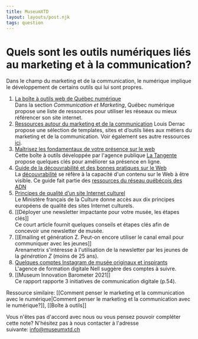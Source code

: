 ```yaml
---
title: MuseumXTD
layout: layouts/post.njk
tags: question
---
```

# **Quels sont les outils numériques liés au marketing et à la communication?**
Dans le champ du marketing et de la communication, le numérique implique le développement de certains outils qui lui sont propres. 

1. [La boîte à outils web de Québec numérique](https://quebecnumerique.com/boite-outils/#tab-85-0)   
    Dans la section *Communication et Marketing*, Québec numérique propose une liste de ressources pour utiliser les réseaux ou mieux référencer son site internet.
2. [Ressources autour du marketing et de la communication](https://louisderrac.com/ressources/ressources-autour-du-marketing-et-de-la-communication/)
   Louis Derrac propose une sélection de templates, sites et d’outils liées aux métiers du marketing et de la communication. Voir également ses autre ressources [ici](https://louisderrac.com/ressources/). 
3. [Maîtrisez les fondamentaux de votre présence sur le web](https://www.latangente.io/boite-a-outils)      
   Cette boîte à outils développée par l'agence publique [La Tangente](https://www.latangente.io/) propose quelques clés pour améliorer sa présence en ligne. 
4. [Guide de la découvrabilité et des bonnes pratiques sur le Web](https://culturelaval.ca/guide-decouvrabilite-bonnes-pratiques/)    
   La [découvrabilité](https://fr.wiktionary.org/wiki/d%C3%A9couvrabilit%C3%A9) se réfère à la capacité d'un contenu sur le Web à être visible. Ce guide fait partie des [ressources du réseau québécois des ADN](http://www.pearltrees.com/cpourca/chroniques-des-adn/id29695737)
5. [Principes de qualité d’un site Internet culturel](https://www.culture.gouv.fr/Thematiques/Musees/Pour-les-professionnels/Rendre-les-collections-accessibles-aux-publics/Assurer-la-diffusion-numerique-des-collections/Mise-en-ligne-des-collections/Principes-de-qualite-d-un-site-Internet-culturel)   
   Le Ministère français de la Culture donne accès aux dix principes européens de qualité des sites Internet culturels. 
6. [[Déployer une newsletter impactante pour votre musée, les étapes clés]]     
   Ce court article fournit quelques conseils et étapes clés afin de concevoir une newsletter de musée.
7. [[Emailing et génération Z. Peut-on encore utiliser le canal email pour communiquer avec les jeunes]]    
   Arenametrix s'intéresse à l'utilisation de la newsletter par les jeunes de la _génération Z_ (moins de 25 ans).
8. [Quelques comptes Instagram de musée originaux et inspirants](https://nell-associes.com/blog/les-musees-a-suivre-sur-instagram-quand-la-mediation-numerique-se-decline-sur-les-reseaux-sociaux/)   
   L'agence de formation digitale Nell suggère des comptes à suivre. 
9. [[Museum Innovation Barometer 2021]]   
   Ce rapport rapporte 3 initiatives de communication digitale (p.54). 

Ressource similaire: [[Comment penser le marketing et la communication avec le numérique|Comment penser le marketing et la communication avec le numérique?]], [[Boîte à outils]]
 
Vous n'êtes pas d'accord avec nous ou vous pensez pouvoir compléter cette note? N'hésitez pas à nous contacter à l'adresse suivante: [info@museumxtd.ch](mailto:info@museumxtd.ch)

